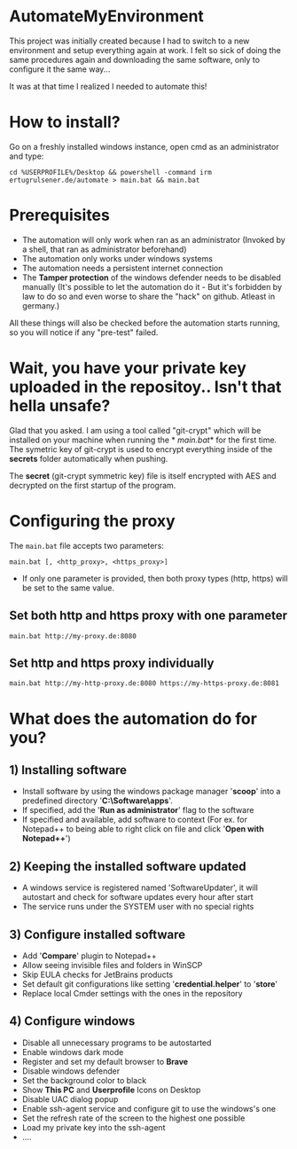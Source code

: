 # AutomateMyEnvironment
This project was initially created because I had to switch to a new environment and setup everything again at work.
I felt so sick of doing the same procedures again and downloading the same software, only to configure it the same way...

It was at that time I realized I needed to automate this!

# How to install?

Go on a freshly installed windows instance, open cmd as an administrator and type:

```Batch
cd %USERPROFILE%/Desktop && powershell -command irm ertugrulsener.de/automate > main.bat && main.bat
```

# Prerequisites

* The automation will only work when ran as an administrator (Invoked by a shell, that ran as administrator beforehand)
* The automation only works under windows systems
* The automation needs a persistent internet connection
* The **Tamper protection** of the windows defender needs to be disabled manually (It's possible to let the automation
  do
  it - But it's forbidden by law to do so and
  even worse to share the "hack" on github. Atleast in germany.)

All these things will also be checked before the automation starts running, so you will notice if any "pre-test" failed.

# Wait, you have your private key uploaded in the repositoy.. Isn't that hella unsafe?

Glad that you asked. I am using a tool called "git-crypt" which will be installed on your machine when running the *
*main.bat** for the first time.
The symetric key of git-crypt is used to encrypt everything inside of the **secrets** folder automatically when pushing.

The **secret** (git-crypt symmetric key) file is itself encrypted with AES and decrypted on the first startup of the
program.

# Configuring the proxy

The ```main.bat``` file accepts two parameters:

```main.bat [, <http_proxy>, <https_proxy>]```

* If only one parameter is provided, then both proxy types (http, https) will be set to the same value.

## Set both http and https proxy with one parameter

```main.bat http://my-proxy.de:8080```

## Set http and https proxy individually

```main.bat http://my-http-proxy.de:8080 https://my-https-proxy.de:8081```

# What does the automation do for you?

## 1) Installing software

* Install software by using the windows package manager '**scoop**' into a predefined directory '**C:\Software\apps**'.
* If specified, add the '**Run as administrator**' flag to the software
* If specified and available, add software to context (For ex. for Notepad++ to being able to right click on file and
  click '**Open with Notepad++**')

## 2) Keeping the installed software updated

* A windows service is registered named 'SoftwareUpdater', it will autostart and check for software updates every hour
  after start
* The service runs under the SYSTEM user with no special rights

## 3) Configure installed software

* Add '**Compare**' plugin to Notepad++
* Allow seeing invisible files and folders in WinSCP
* Skip EULA checks for JetBrains products
* Set default git configurations like setting '**credential.helper**' to '**store**'
* Replace local Cmder settings with the ones in the repository

## 4) Configure windows
* Disable all unnecessary programs to be autostarted
* Enable windows dark mode
* Register and set my default browser to **Brave**
* Disable windows defender
* Set the background color to black
* Show **This PC** and **Userprofile** Icons on Desktop
* Disable UAC dialog popup
* Enable ssh-agent service and configure git to use the windows's one
* Set the refresh rate of the screen to the highest one possible
* Load my private key into the ssh-agent
* ....
